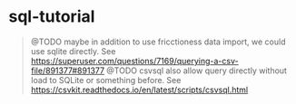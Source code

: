 # sql-tutorial

> @TODO maybe in addition to use fricctioness data import, we could use
>       sqlite directly. See https://superuser.com/questions/7169/querying-a-csv-file/891377#891377
> @TODO csvsql also allow query directly without load to SQLite or
>       something before. See https://csvkit.readthedocs.io/en/latest/scripts/csvsql.html
